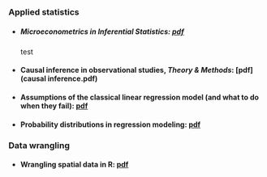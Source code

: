 
### Applied statistics

  - ##### Microeconometrics in Inferential Statistics: [pdf](microeconometrics.pdf)

    test
  
  - #### Causal inference in observational studies, *Theory & Methods*: [pdf](causal inference.pdf)

  - #### Assumptions of the classical linear regression model (and what to do when they fail): [pdf](CLRM&estimators.pdf)
  
  - #### Probability distributions in regression modeling: [pdf](proba_theory.pdf)

### Data wrangling

  - #### Wrangling spatial data in R: [pdf](spatialData_R.pdf)

